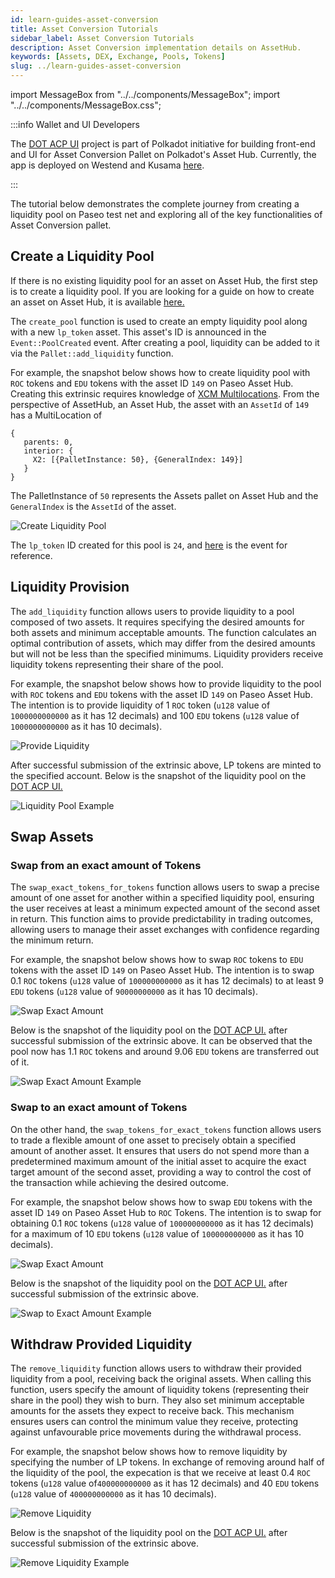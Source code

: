```yaml
---
id: learn-guides-asset-conversion
title: Asset Conversion Tutorials
sidebar_label: Asset Conversion Tutorials
description: Asset Conversion implementation details on AssetHub.
keywords: [Assets, DEX, Exchange, Pools, Tokens]
slug: ../learn-guides-asset-conversion
---
```


import MessageBox from "../../components/MessageBox"; import "../../components/MessageBox.css";

<MessageBox message="Polkadot-JS is for developers and power users only. If you need help using the
[Polkadot-JS UI](../general/polkadotjs-ui.md), you can contact the
[Polkadot Support Team](https://support.polkadot.network/support/home). For more user-friendly tools
see the [wallets](./wallets-index), [apps](./apps-index) and [dashboard](./dashboards-index) pages." />

:::info Wallet and UI Developers

The [DOT ACP UI](https://github.com/MVPWorkshop/dot-acp-ui) project is part of Polkadot initiative
for building front-end and UI for Asset Conversion Pallet on Polkadot's Asset Hub. Currently, the
app is deployed on Westend and Kusama [here](https://app.dotacp.mvpworkshop.co/swap).

:::

The tutorial below demonstrates the complete journey from creating a liquidity pool on Paseo test
net and exploring all of the key functionalities of Asset Conversion pallet.

## Create a Liquidity Pool

If there is no existing liquidity pool for an asset on Asset Hub, the first step is to create a
liquidity pool. If you are looking for a guide on how to create an asset on Asset Hub, it is
available [here.](./learn-guides-assets-create.md)

The `create_pool` function is used to create an empty liquidity pool along with a new `lp_token`
asset. This asset's ID is announced in the `Event::PoolCreated` event. After creating a pool,
liquidity can be added to it via the `Pallet::add_liquidity` function.

For example, the snapshot below shows how to create liquidity pool with `ROC` tokens and `EDU`
tokens with the asset ID `149` on Paseo Asset Hub. Creating this extrinsic requires knowledge of
[XCM Multilocations](xcm/fundamentals/multilocation/summary.md). From the perspective of AssetHub,
an Asset Hub, the asset with an `AssetId` of `149` has a MultiLocation of

```
{
   parents: 0,
   interior: {
     X2: [{PalletInstance: 50}, {GeneralIndex: 149}]
   }
}
```

The PalletInstance of `50` represents the Assets pallet on Asset Hub and the `GeneralIndex` is the
`AssetId` of the asset.

![Create Liquidity Pool](../assets/asset-hub/Asset-Conversion-Create-Pool.png)

The `lp_token` ID created for this pool is `24`, and
[here](https://assethub-rococo.subscan.io/extrinsic/4604922-2?event=4604922-8) is the event for
reference.

## Liquidity Provision

The `add_liquidity` function allows users to provide liquidity to a pool composed of two assets. It
requires specifying the desired amounts for both assets and minimum acceptable amounts. The function
calculates an optimal contribution of assets, which may differ from the desired amounts but will not
be less than the specified minimums. Liquidity providers receive liquidity tokens representing their
share of the pool.

For example, the snapshot below shows how to provide liquidity to the pool with `ROC` tokens and
`EDU` tokens with the asset ID `149` on Paseo Asset Hub. The intention is to provide liquidity of 1
`ROC` token (`u128` value of `1000000000000` as it has 12 decimals) and 100 `EDU` tokens (`u128`
value of `1000000000000` as it has 10 decimals).

![Provide Liquidity](../assets/asset-hub/Asset-Conversion-Add-Liquidity.png)

After successful submission of the extrinsic above, LP tokens are minted to the specified account.
Below is the snapshot of the liquidity pool on the
[DOT ACP UI.](https://github.com/MVPWorkshop/dot-acp-ui)

![Liquidity Pool Example](../assets/asset-hub/Asset-Conversion-Liquidity-Pool-Example.png)

## Swap Assets

### Swap from an exact amount of Tokens

The `swap_exact_tokens_for_tokens` function allows users to swap a precise amount of one asset for
another within a specified liquidity pool, ensuring the user receives at least a minimum expected
amount of the second asset in return. This function aims to provide predictability in trading
outcomes, allowing users to manage their asset exchanges with confidence regarding the minimum
return.

For example, the snapshot below shows how to swap `ROC` tokens to `EDU` tokens with the asset ID
`149` on Paseo Asset Hub. The intention is to swap 0.1 `ROC` tokens (`u128` value of `100000000000`
as it has 12 decimals) to at least 9 `EDU` tokens (`u128` value of `90000000000` as it has 10
decimals).

![Swap Exact Amount](../assets/asset-hub/Asset-Conversion-Swap-Exact-Token.png)

Below is the snapshot of the liquidity pool on the
[DOT ACP UI.](https://github.com/MVPWorkshop/dot-acp-ui) after successful submission of the
extrinsic above. It can be observed that the pool now has 1.1 `ROC` tokens and around 9.06 `EDU`
tokens are transferred out of it.

![Swap Exact Amount Example](../assets/asset-hub/Asset-Conversion-Swap-Exact-Tokens-Example.png)

### Swap to an exact amount of Tokens

On the other hand, the `swap_tokens_for_exact_tokens` function allows users to trade a flexible
amount of one asset to precisely obtain a specified amount of another asset. It ensures that users
do not spend more than a predetermined maximum amount of the initial asset to acquire the exact
target amount of the second asset, providing a way to control the cost of the transaction while
achieving the desired outcome.

For example, the snapshot below shows how to swap `EDU` tokens with the asset ID `149` on Paseo
Asset Hub to `ROC` Tokens. The intention is to swap for obtaining 0.1 `ROC` tokens (`u128` value of
`100000000000` as it has 12 decimals) for a maximum of 10 `EDU` tokens (`u128` value of
`100000000000` as it has 10 decimals).

![Swap Exact Amount](../assets/asset-hub/Asset-Conversion-Swap-To-Exact-Tokens.png)

Below is the snapshot of the liquidity pool on the
[DOT ACP UI.](https://github.com/MVPWorkshop/dot-acp-ui) after successful submission of the
extrinsic above.

![Swap to Exact Amount Example](../assets/asset-hub/Asset-Conversion-Swap-To-Exact-Example.png)

## Withdraw Provided Liquidity

The `remove_liquidity` function allows users to withdraw their provided liquidity from a pool,
receiving back the original assets. When calling this function, users specify the amount of
liquidity tokens (representing their share in the pool) they wish to burn. They also set minimum
acceptable amounts for the assets they expect to receive back. This mechanism ensures users can
control the minimum value they receive, protecting against unfavourable price movements during the
withdrawal process​.

For example, the snapshot below shows how to remove liquidity by specifying the number of LP tokens.
In exchange of removing around half of the liquidity of the pool, the expecation is that we receive
at least 0.4 `ROC` tokens (`u128` value of`400000000000` as it has 12 decimals) and 40 `EDU` tokens
(`u128` value of `400000000000` as it has 10 decimals).

![Remove Liquidity](../assets/asset-hub/Asset-Conversion-Remove-Liquidity.png)

Below is the snapshot of the liquidity pool on the
[DOT ACP UI.](https://github.com/MVPWorkshop/dot-acp-ui) after successful submission of the
extrinsic above.

![Remove Liquidity Example](../assets/asset-hub/Asset-Conversion-Remove-Liquidity-Example.png)
